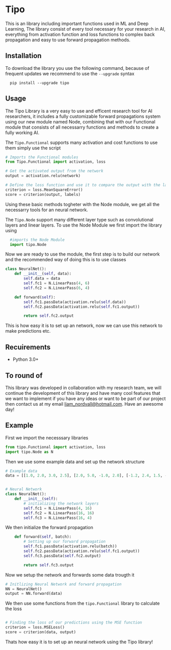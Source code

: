 # Tipo

This is an library including important functions used in ML and Deep Learning,
The library consist of every tool necessary for your research in AI,
everything from activation function and loss functions to complex
back propagation and easy to use forward propagation methods.


## Installation
To download the library you use the following command, because of frequent updates we recommend to use the     ```--upgrade``` syntax
```
  pip install --upgrade tipo
```

## Usage
The Tipo Library is a very easy to use and efficent research tool for AI researchers, it includes a fully customizable forward propagations system using our new module named Node, combining that with our Functional module that consists of all necessarry functions and methods to create a fully working AI. 

The ```Tipo.Functional``` supports many activation and cost functions to use them simply use the script
```python
# Imports the Functional modules
from Tipo.Functional import activation, loss

# Get the activated output from the network
output = activation.relu(network)

# Define the loss function and use it to compare the output with the label
criterion = loss.MeanSquareError()
score = criterion(output, labels)
```

Using these basic methods togheter with the Node module, we get all the necessarry tools for an neural network.

The ```Tipo.Node``` support many different layer type such as convolutional layers and linear layers. To use the Node Module we first import the library using 

```python
  #imports the Node Module
  import tipo.Node
```
Now we are ready to use the module, the first step is to build our network and the recommended way of doing this is to use classes
```python
class NeuralNet():
    def __init__(self, data):
        self.data = data
        self.fc1 = N.LinearPass(4, 6)
        self.fc2 = N.LinearPass(6, 4)

    def forward(self):
        self.fc1.passData(activation.relu(self.data))
        self.fc2.passData(activation.relu(self.fc1.output))

        return self.fc2.output
```
This is how easy it is to set up an network, now we can use this network to make predictions etc.


## Recuirements
- Python 3.0+


## To round of
This library was developed in collaboration with my research team, we will continue the development of this library and have many cool features that we want to implement if you have any ideas or want to be part of our project then contact us at my email liam_nordvall@hotmail.com. Have an awesome day!


## Example
First we import the necesssary libraries
```Python 
from tipo.Functional import activation, loss
import tipo.Node as N
```
Then we use some example data and set up the network structure
```Python
# Example data
data = [[1.0, 2.0, 3.0, 2.5], [2.0, 5.0, -1.0, 2.0], [-1.2, 2.4, 1.5, -2.0]]


# Neural Network
class NeuralNet():
    def __init__(self):
        # initializing the network layers
        self.fc1 = N.LinearPass(4, 16)
        self.fc2 = N.LinearPass(16, 16)
        self.fc3 = N.LinearPass(16, 4)
```
We then initialize the forward propagation
```Python
    def forward(self, batch):
        # Setting up our forward propagation
        self.fc1.passData(activation.relu(batch))
        self.fc2.passData(activation.relu(self.fc1.output))
        self.fc3.passData(self.fc2.output)

        return self.fc3.output

``` 
Now we setup the network and forwards some data trougth it 
```python
# Initlizing Neural Network and forward propagation
NN = NeuralNet()
output = NN.forward(data)
```
We then use some functions from the ```tipo.Functional``` library to calculate the loss
```python

# Finding the loss of our predictions using the MSE function
criterion = loss.MSELoss()
score = criterion(data, output)

```
Thats how easy it is to set up an neural network using the Tipo library!









  
